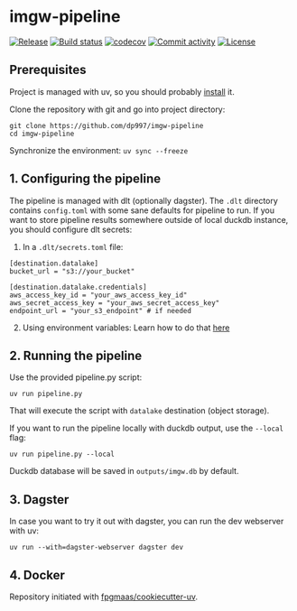 # imgw-pipeline

[![Release](https://img.shields.io/github/v/release/dp997/imgw-pipeline)](https://img.shields.io/github/v/release/dp997/imgw-pipeline)
[![Build status](https://img.shields.io/github/actions/workflow/status/dp997/imgw-pipeline/main.yml?branch=main)](https://github.com/dp997/imgw-pipeline/actions/workflows/main.yml?query=branch%3Amain)
[![codecov](https://codecov.io/gh/dp997/imgw-pipeline/branch/main/graph/badge.svg)](https://codecov.io/gh/dp997/imgw-pipeline)
[![Commit activity](https://img.shields.io/github/commit-activity/m/dp997/imgw-pipeline)](https://img.shields.io/github/commit-activity/m/dp997/imgw-pipeline)
[![License](https://img.shields.io/github/license/dp997/imgw-pipeline)](https://img.shields.io/github/license/dp997/imgw-pipeline)

## Prerequisites
Project is managed with uv, so you should probably [install](https://docs.astral.sh/uv/getting-started/) it.

Clone the repository with git and go into project directory:
```
git clone https://github.com/dp997/imgw-pipeline
cd imgw-pipeline
```

Synchronize the environment:
```uv sync --freeze```

## 1. Configuring the pipeline
The pipeline is managed with dlt (optionally dagster). The `.dlt` directory contains `config.toml` with some sane defaults for pipeline to run.
If you want to store pipeline results somewhere outside of local duckdb instance, you should configure dlt secrets:
1. In a `.dlt/secrets.toml` file:
```
[destination.datalake]
bucket_url = "s3://your_bucket"

[destination.datalake.credentials]
aws_access_key_id = "your_aws_access_key_id"
aws_secret_access_key = "your_aws_secret_access_key"
endpoint_url = "your_s3_endpoint" # if needed
```
2. Using environment variables:
Learn how to do that [here](https://dlthub.com/docs/general-usage/credentials/setup#environment-variables)

## 2. Running the pipeline
Use the provided pipeline.py script:

`uv run pipeline.py`

That will execute the script with `datalake` destination (object storage).

If you want to run the pipeline locally with duckdb output, use the `--local` flag:

`uv run pipeline.py --local`

Duckdb database will be saved in `outputs/imgw.db` by default.

## 3. Dagster
In case you want to try it out with dagster, you can run the dev webserver with uv:

`uv run --with=dagster-webserver dagster dev`

## 4. Docker



Repository initiated with [fpgmaas/cookiecutter-uv](https://github.com/fpgmaas/cookiecutter-uv).
